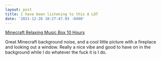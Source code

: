 ```yaml
--- 
layout: post 
title: I have been listening to this A LOT 
date: '2021-12-26 10:27:47.93 -0400' 
--- 
```

[Minecraft Relaxing Music Box 10 Hours](https://www.youtube.com/watch?v=Mi12nUC2QKo)

Great Minecraft background noise, and a cool little picture with a fireplace and looking out a window. Really a 
nice vibe and good to have on in the background while I do whatever the fuck it is I do. 
